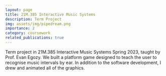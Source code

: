 ```yaml
---
layout: page
title: 21M.385 Interactive Music Systems 
description: Term Project
img: assets/img/pipedream.png
importance: 2
category: coursework
related_publications: true
---
```


Term project in 21M.385 Interactive Music Systems Spring 2023, taught by Prof. Evan Egozy. We built a platform game designed to teach the user to recognise music intervals by ear. In addition to the software development, I drew and animated all of the graphics.

<!-- [![GitHub Repository](https://img.shields.io/badge/Github-Repository-blue?style=flat-square&logo=github)](https://github.com/saqzhao/Mirror-of-21m.385) -->

